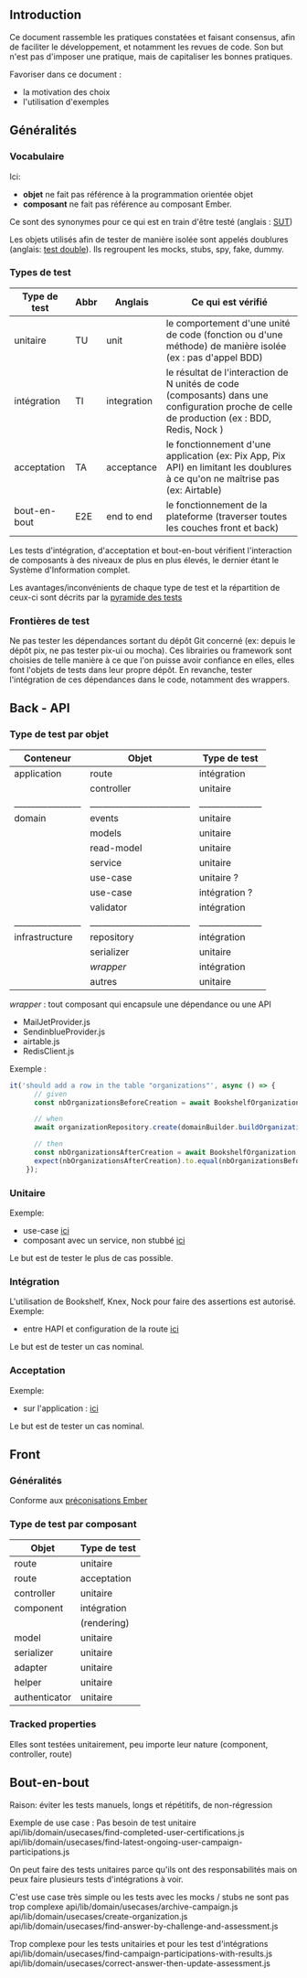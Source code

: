 ## Introduction
Ce document rassemble les pratiques constatées et faisant consensus, afin de faciliter le développement, et notamment les revues de code.
Son but n'est pas d'imposer une pratique, mais de capitaliser les bonnes pratiques. 

Favoriser dans ce document :  
- la motivation des choix 
- l'utilisation d'exemples

## Généralités

### Vocabulaire ###
Ici:
* **objet** ne fait pas référence à la programmation orientée objet
* **composant** ne fait pas référence au composant Ember. 

Ce sont des synonymes pour ce qui est en train d'être testé (anglais : [SUT](https://en.wikipedia.org/wiki/System_under_test))

Les objets utilisés afin de tester de manière isolée sont appelés doublures (anglais: [test double](https://martinfowler.com/bliki/TestDouble.html)).
Ils regroupent les mocks, stubs, spy, fake, dummy.
 
### Types de test ###

| Type de test  | Abbr | Anglais      | Ce qui est vérifié|
| ------------- |------| -------------|-------------------|
| unitaire      | TU   | unit         | le comportement d'une unité de code (fonction ou d'une méthode) de manière isolée (ex : pas d'appel BDD)|
| intégration   | TI   | integration  | le résultat de l'interaction de N unités de code (composants) dans une configuration proche de celle de production (ex : BDD, Redis, Nock ) |
| acceptation   | TA   | acceptance   | le fonctionnement d'une application (ex: Pix App, Pix API) en limitant les doublures à ce qu'on ne  maîtrise pas (ex: Airtable)|
| bout-en-bout  | E2E  | end to end   | le fonctionnement de la plateforme (traverser toutes les couches front et back) |

Les tests d'intégration, d'acceptation et bout-en-bout vérifient l'interaction de composants à des niveaux de plus en plus élevés, le dernier étant le Système d'Information complet.

Les avantages/inconvénients de chaque type de test et la répartition de ceux-ci sont décrits par la [pyramide des tests](https://martinfowler.com/bliki/TestPyramid.html) 
 
### Frontières de test ###
Ne pas tester les dépendances sortant du dépôt Git concerné (ex: depuis le dépôt pix, ne pas tester pix-ui ou mocha).
Ces librairies ou framework sont choisies de telle manière à ce que l'on puisse avoir confiance en elles, elles font l'objets de tests dans leur propre dépôt.
En revanche, tester l'intégration de ces dépendances dans le code, notamment des wrappers.

## Back - API

### Type de test par objet ###

| Conteneur      | Objet                  | Type de test  |
| ---------------|------------------------|---------------|
| application    | route                  | intégration   |
|     | controller             | unitaire      |
|________________|________________________|_______________|
| domain         | events                 | unitaire      |
|                | models                 | unitaire      |
|                | read-model             | unitaire      |
|                | service                | unitaire      |
|                | use-case               | unitaire ?    |
|                | use-case               | intégration ? |
|                | validator              | intégration   |
|________________|________________________|_______________|
| infrastructure | repository             | intégration   |
|                | serializer             | unitaire      |
|                | _wrapper_              | intégration   |
|                | autres                  | unitaire      |

_wrapper_ : tout composant qui encapsule une dépendance ou une API
* MailJetProvider.js
* SendinblueProvider.js
* airtable.js
* RedisClient.js



Exemple :
```javascript
it('should add a row in the table "organizations"', async () => {
      // given
      const nbOrganizationsBeforeCreation = await BookshelfOrganization.count();

      // when
      await organizationRepository.create(domainBuilder.buildOrganization());

      // then
      const nbOrganizationsAfterCreation = await BookshelfOrganization.count();
      expect(nbOrganizationsAfterCreation).to.equal(nbOrganizationsBeforeCreation + 1);
    });
```

### Unitaire
Exemple:
* use-case [ici](https://github.com/1024pix/pix/blob/prod/api/tests/unit/domain/usecases/update-expired-password_test.js)
* composant avec un service, non stubbé [ici](https://github.com/1024pix/pix/blob/prod/api/tests/unit/domain/models/CampaignTubeRecommendation_test.js)

Le but est de tester le plus de cas possible.  

### Intégration
L'utilisation de Bookshelf, Knex, Nock pour faire des assertions est autorisé.
Exemple:
* entre HAPI et configuration de la route [ici](https://github.com/1024pix/pix/blob/prod/api/tests/integration/application/passwords/index_test.js)

Le but est de tester un cas nominal.
### Acceptation
Exemple:
* sur l'application : [ici](https://github.com/1024pix/pix/blob/prod/api/tests/acceptance/application/password-controller_test.js)

Le but est de tester un cas nominal.

## Front

### Généralités
Conforme aux [préconisations Ember](https://guides.emberjs.com/release/testing/test-types/)

### Type de test par composant ###

| Objet         | Type de test  |
| ------------- |---------------|
| route         | unitaire      |
| route         | acceptation   |
| controller    | unitaire      |
| component     | intégration   |
|               | (rendering)   |
| model         | unitaire      |
| serializer    | unitaire      |
| adapter       | unitaire      |
| helper        | unitaire      |
| authenticator | unitaire      |

### Tracked properties
Elles sont testées unitairement, peu importe leur nature (component, controller, route)

## Bout-en-bout 
Raison: éviter les tests manuels, longs et répétitifs, de non-régression


Exemple de use case : 
Pas besoin de test unitaire
api/lib/domain/usecases/find-completed-user-certifications.js
api/lib/domain/usecases/find-latest-ongoing-user-campaign-participations.js

On peut faire des tests unitaires parce qu'ils ont des responsabilités
mais on peux faire plusieurs tests d'intégrations à voir.

C'est use case très simple  ou les tests  avec les mocks / stubs ne sont pas trop complexe
api/lib/domain/usecases/archive-campaign.js
api/lib/domain/usecases/create-organization.js
api/lib/domain/usecases/find-answer-by-challenge-and-assessment.js

Trop complexe pour les tests unitairies et pour les test d'intégrations
api/lib/domain/usecases/find-campaign-participations-with-results.js
api/lib/domain/usecases/correct-answer-then-update-assessment.js
